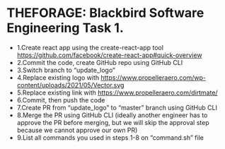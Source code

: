 # THEFORAGE: Blackbird Software Engineering Task 1.

* 1.Create react app using the create-react-app tool https://github.com/facebook/create-react-app#quick-overview
* 2.Commit the code, create GitHub repo using GitHub CLI
* 3.Switch branch to “update_logo”
* 4.Replace existing logo with https://www.propelleraero.com/wp-content/uploads/2021/05/Vector.svg
* 5.Replace existing link with https://www.propelleraero.com/dirtmate/
* 6.Commit, then push the code
* 7.Create PR from “update_logo” to “master” branch using GitHub CLI
* 8.Merge the PR using GitHub CLI (ideally another engineer has to approve the PR before merging, but we will skip the approval step because we cannot approve our own PR)
* 9.List all commands you used in steps 1-8 on “command.sh” file